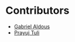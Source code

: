 # Contributors

 - [Gabriel Aldous](https://github.com/Sn00pyW00dst0ck)
 - [Prayuj Tuli](https://github.com/prayujt)
